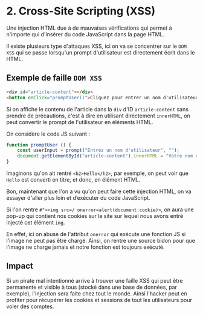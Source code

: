 # 2. Cross-Site Scripting (XSS)

Une injection HTML due à de mauvaises vérifications qui permet à n'importe qui d'insérer du code JavaScript dans la page HTML.

Il existe plusieurs type d'attaques XSS, ici on va se concentrer sur le `DOM XSS` qui
se passe lorsqu'un prompt d'utilisateur est directement écrit dans le HTML.

## Exemple de faille `DOM XSS`

```html
<div id="article-content"></div>
<button onClick="promptUser()">Cliquez pour entrer un nom d'utilisateur</button>
```

Si on affiche le contenu de l'article dans la `div` d'ID `article-content` sans prendre de précautions,
c'est à dire en utilisant directement `innerHTML`, on peut convertir le prompt de l'utilisateur en
éléments HTML.

On considère le code JS suivant :

```javascript
function promptUser () {
    const userInput = prompt("Entrez un nom d'utilisateur", "");
    document.getElementById("article-content").innerHTML = "Votre nom d'utilisateur est " + userInput;
}
```

Imaginons qu'on ait rentré `<h2>Hello</h2>`, par exemple, on peut voir que `Hello` est converti en titre, et donc, en élément HTML.

Bon, maintenant que l'on a vu qu'on peut faire cette injection HTML, on va essayer d'aller plus loin et d’exécuter du code JavaScript.

Si l'on rentre `#"><img src=/ onerror=alert(document.cookie)>`, on aura une pop-up qui contient nos
cookies sur le site sur lequel nous avons entré injecté cet élément `img`.

En effet, ici on abuse de l'attribut `onerror` qui exécute une fonction JS si l'image ne peut pas être
chargé. Ainsi, on rentre une source bidon pour que l'image ne charge jamais et notre fonction est toujours exécuté.

## Impact

Si un pirate mal intentionné arrive à trouver une faille XSS qui peut être permanente et visible à tous (stocké dans une base de données, par exemple), l'injection sera faite chez tout le monde.
Ainsi l'hacker peut en profiter pour récupérer les cookies et sessions de tout les utilisateurs pour voler des comptes.
